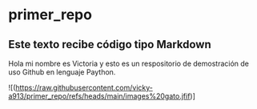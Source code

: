 # primer_repo
## Este texto recibe código tipo Markdown
Hola mi nombre es Victoria y esto es un respositorio de demostración de uso Github en lenguaje Paython.

![(https://raw.githubusercontent.com/vicky-a913/primer_repo/refs/heads/main/images%20gato.jfif)]
